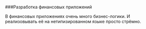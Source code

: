 ###Разработка финансовых приложений

В финансовых приложениях очень много бизнес-логики. И реализовывать её на нетипизированном языке просто стрёмно.
